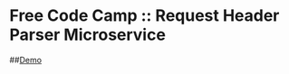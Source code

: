 # Free Code Camp :: Request Header Parser Microservice

##[Demo](https://fcc-req-hd-parse-osenvosem.herokuapp.com/)
